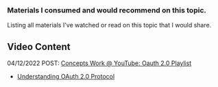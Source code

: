 
### Materials I consumed and would recommend on this topic.

Listing all materials I've watched or read on this topic that I would share.

## Video Content

04/12/2022 POST: [Concepts Work @ YouTube: Oauth 2.0 Playlist](https://www.youtube.com/playlist?list=PL8wOlV8Hv3o-a7GMEh5iZF21rD9nKtc7d)
- [Understanding OAuth 2.0 Protocol](https://www.youtube.com/watch?v=8fp3Y-9DMZA&list=PL8wOlV8Hv3o-a7GMEh5iZF21rD9nKtc7d&index=1)
